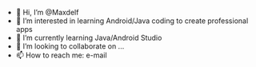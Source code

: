 - 👋 Hi, I’m @Maxdelf
- 👀 I’m interested in learning Android/Java coding to create professional apps
- 🌱 I’m currently learning Java/Android Studio
- 💞️ I’m looking to collaborate on ...
- 📫 How to reach me: e-mail

<!---
Maxdelf/Maxdelf is a ✨ special ✨ repository because its `README.md` (this file) appears on your GitHub profile.
You can click the Preview link to take a look at your changes.
--->
